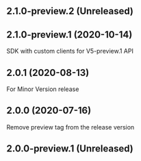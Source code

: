 ## 2.1.0-preview.2 (Unreleased)


## 2.1.0-preview.1 (2020-10-14)
  SDK with custom clients for V5-preview.1 API
## 2.0.1 (2020-08-13)
  For Minor Version release
## 2.0.0 (2020-07-16)
  Remove preview tag from the release version
## 2.0.0-preview.1 (Unreleased)


